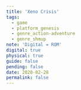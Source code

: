 ```yaml
---
title: 'Xeno Crisis'
tags:
  - game
  - platform_genesis
  - genre_action-adventure
  - genre_shmup
note: 'Digital = ROM'
digital: true
physical: true
guide: false
pending: false
date: 2020-02-28
permalink: false
---
```

